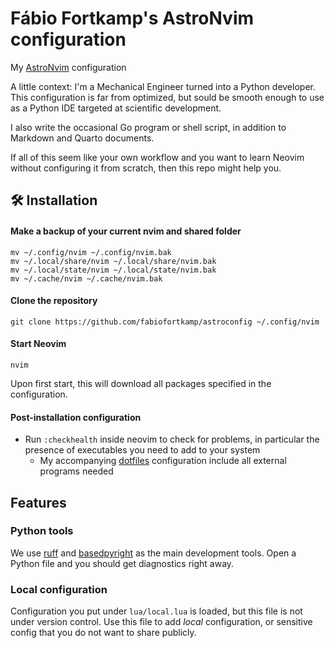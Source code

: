 # Fábio Fortkamp's AstroNvim configuration

My [AstroNvim](https://astronvim.com/) configuration

A little context: I'm a Mechanical Engineer turned into a Python developer. This configuration is far from optimized,
but sould be smooth enough to use as a Python IDE targeted at scientific development. 

I also write the occasional Go program or shell script, in addition to Markdown and Quarto documents. 

If all of this seem like your own workflow and you want to learn Neovim without configuring it from scratch,
then this repo might help you.

## 🛠️ Installation

#### Make a backup of your current nvim and shared folder

```shell
mv ~/.config/nvim ~/.config/nvim.bak
mv ~/.local/share/nvim ~/.local/share/nvim.bak
mv ~/.local/state/nvim ~/.local/state/nvim.bak
mv ~/.cache/nvim ~/.cache/nvim.bak
```


#### Clone the repository

```shell
git clone https://github.com/fabiofortkamp/astroconfig ~/.config/nvim
```

#### Start Neovim

```shell
nvim
```

Upon first start, this will download all packages specified in the configuration.
#### Post-installation configuration

- Run `:checkhealth` inside neovim to check for problems, in particular the presence of executables you need to add to your system
  - My accompanying [dotfiles](https://github.com/fabiofortkamp/dotfiles) configuration include all external programs needed


## Features

### Python tools
We use [ruff](https://docs.astral.sh/ruff/) and [basedpyright](https://github.com/DetachHead/basedpyright) as the main development tools.
Open a Python file and you should get diagnostics right away.
### Local configuration
Configuration you put under `lua/local.lua` is loaded, but this file is not under version control. Use this file to
add *local* configuration, or sensitive config that you do not want to share publicly.
